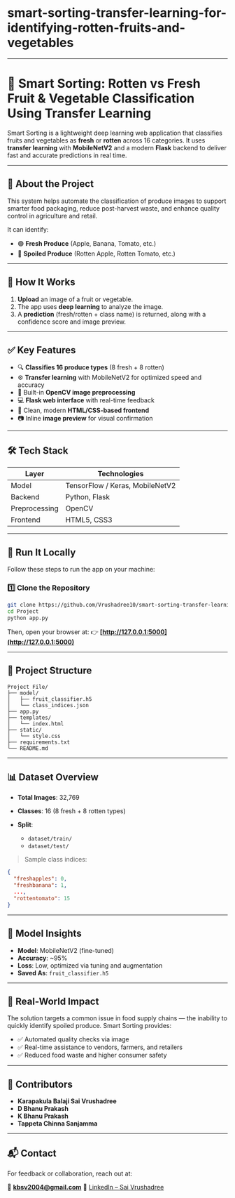 # smart-sorting-transfer-learning-for-identifying-rotten-fruits-and-vegetables

---

# 🍎 Smart Sorting: Rotten vs Fresh Fruit & Vegetable Classification Using Transfer Learning

Smart Sorting is a lightweight deep learning web application that classifies fruits and vegetables as **fresh** or **rotten** across 16 categories. It uses **transfer learning** with **MobileNetV2** and a modern **Flask** backend to deliver fast and accurate predictions in real time.

---

## 🧠 About the Project

This system helps automate the classification of produce images to support smarter food packaging, reduce post-harvest waste, and enhance quality control in agriculture and retail.

It can identify:

* 🟢 **Fresh Produce** (Apple, Banana, Tomato, etc.)
* 🔴 **Spoiled Produce** (Rotten Apple, Rotten Tomato, etc.)

---

## 🚀 How It Works

1. **Upload** an image of a fruit or vegetable.
2. The app uses **deep learning** to analyze the image.
3. A **prediction** (fresh/rotten + class name) is returned, along with a confidence score and image preview.

---

## ✅ Key Features

* 🔍 **Classifies 16 produce types** (8 fresh + 8 rotten)
* ⚙️ **Transfer learning** with MobileNetV2 for optimized speed and accuracy
* 🫼 Built-in **OpenCV image preprocessing**
* 💻 **Flask web interface** with real-time feedback
* 🎨 Clean, modern **HTML/CSS-based frontend**
* 📷 Inline **image preview** for visual confirmation

---

## 🛠 Tech Stack

| Layer         | Technologies                    |
| ------------- | ------------------------------- |
| Model         | TensorFlow / Keras, MobileNetV2 |
| Backend       | Python, Flask                   |
| Preprocessing | OpenCV                          |
| Frontend      | HTML5, CSS3                     |

---

## 🧪 Run It Locally

Follow these steps to run the app on your machine:

### 1️⃣ Clone the Repository

```bash
git clone https://github.com/Vrushadree10/smart-sorting-transfer-learning-for-identifying-rotten-fruits-and-Vegetables
cd Project
python app.py
```

Then, open your browser at:
👉 **[http://127.0.0.1:5000](http://127.0.0.1:5000)**

---

## 📁 Project Structure

```
Project File/
├── model/
│   ├── fruit_classifier.h5
│   └── class_indices.json
├── app.py
├── templates/
│   └── index.html
├── static/
│   └── style.css
├── requirements.txt
└── README.md
```

---

## 📊 Dataset Overview

* **Total Images**: 32,769
* **Classes**: 16 (8 fresh + 8 rotten types)
* **Split**:

  * `dataset/train/`
  * `dataset/test/`

> Sample class indices:

```json
{
  "freshapples": 0,
  "freshbanana": 1,
  ...,
  "rottentomato": 15
}
```

---

## 🧠 Model Insights

* **Model**: MobileNetV2 (fine-tuned)
* **Accuracy**: \~95%
* **Loss**: Low, optimized via tuning and augmentation
* **Saved As**: `fruit_classifier.h5`

---

## 🎯 Real-World Impact

The solution targets a common issue in food supply chains — the inability to quickly identify spoiled produce. Smart Sorting provides:

* ✅ Automated quality checks via image
* ✅ Real-time assistance to vendors, farmers, and retailers
* ✅ Reduced food waste and higher consumer safety

---

## 👥 Contributors

* **Karapakula Balaji Sai Vrushadree**
* **D Bhanu Prakash**
* **K Bhanu Prakash**
* **Tappeta Chinna Sanjamma**

---

## 📬 Contact

For feedback or collaboration, reach out at:

📧 **[kbsv2004@gmail.com](mailto:kbsv2004@gmail.com)**
🔗 [LinkedIn – Sai Vrushadree](https://www.linkedin.com/in/sai-vrushadree-715012255/)
